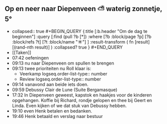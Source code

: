 ## Op en neer naar Diepenveen ⛅ waterig zonnetje, 5°
- collapsed:: true
  #+BEGIN_QUERY 
  {:title [:b.header "Om de dag te beginnen"]
   :query [:find (pull ?b [*])
     :where 
       [?b :block/page ?p]
       [?b :block/refs ?t]
       [?t :block/name "☀️"]
   ]
   :result-transform ( fn [result] [(rand-nth result)] )
   :collapsed? true
  }
  #+END_QUERY
- [[Taken]]
- 07:42 oefeningen
- 09:13 nu naar Diepenveen om spullen te brengen
- 09:13 twee prioriteiten nu Roll klaar is:
	- Veerkamp
	  logseq.order-list-type:: number
	- Review
	  logseq.order-list-type:: number
- 09:14 vanavond aan beide iets doen.
- 09:59 Debussy Clair de Lune (Suite Bergamasque)
- 17:32 In Diepenveen geweest, kapstok en haakjes voor de kinderen opgehangen. Koffie bij Richard, rondje gelopen en thee bij Geert en Linda. Even kijken of we dat stuk van Debussy hebben.
- 19:10 even Henk betalen en bedanken.
- 19:46 Henk betaald en verslag naar bestuur